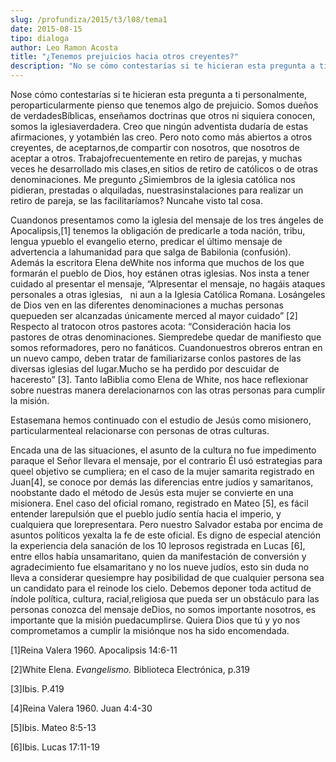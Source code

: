 ```yaml
---
slug: /profundiza/2015/t3/l08/tema1
date: 2015-08-15
tipo: dialoga
author: Leo Ramon Acosta
title: "¿Tenemos prejuicios hacia otros creyentes?"
description: "No se cómo contestarías si te hicieran esta pregunta a ti personalmente, pero  particularmente pienso que tenemos algo de prejuicio. Somos dueños de verdades  Bíblicas, enseñamos doctrinas que otros ni siquiera conocen, somos la iglesia  verdadera. Creo que ningún adventista d..."
---
```


Nose cómo contestarías si te hicieran esta pregunta a ti personalmente, peroparticularmente pienso que tenemos algo de prejuicio. Somos dueños de verdadesBíblicas, enseñamos doctrinas que otros ni siquiera conocen, somos la iglesiaverdadera. Creo que ningún adventista dudaría de estas afirmaciones, y yotambién las creo. Pero noto como más abiertos a otros creyentes, de aceptarnos,de compartir con nosotros, que nosotros de aceptar a otros. Trabajofrecuentemente en retiro de parejas, y muchas veces he desarrollado mis clases,en sitios de retiro de católicos o de otras denominaciones. Me pregunto ¿Simiembros de la iglesia católica nos pidieran, prestadas o alquiladas, nuestrasinstalaciones para realizar un retiro de pareja, se las facilitaríamos? Nuncahe visto tal cosa.

Cuandonos presentamos como la iglesia del mensaje de los tres ángeles de Apocalipsis,[1] tenemos la obligación de predicarle a toda nación, tribu, lengua ypueblo el evangelio eterno, predicar el último mensaje de advertencia a lahumanidad para que salga de Babilonia (confusión). Además la escritora Elena deWhite nos informa que muchos de los que formarán el pueblo de Dios, hoy estánen otras iglesias. Nos insta a tener cuidado al presentar el mensaje, “Alpresentar el mensaje, no hagáis ataques personales a otras iglesias,   ni aun a la Iglesia Católica Romana. Losángeles de Dios ven en las diferentes denominaciones a muchas personas quepueden ser alcanzadas únicamente merced al mayor cuidado” [2] Respecto al tratocon otros pastores acota: “Consideración hacia los pastores de otras denominaciones. Siempredebe quedar de manifiesto que somos reformadores, pero no fanáticos. Cuandonuestros obreros entran en un nuevo campo, deben tratar de familiarizarse conlos pastores de las diversas iglesias del lugar.Mucho se ha perdido por descuidar de haceresto” [3]. Tanto laBiblia como Elena de White, nos hace reflexionar sobre nuestras manera derelacionarnos con las otras personas para cumplir la misión.

Estasemana hemos continuado con el estudio de Jesús como misionero, particularmenteal relacionarse con personas de otras culturas.

Encada una de las situaciones, el asunto de la cultura no fue impedimento paraque el Señor llevara el mensaje, por el contrario Él usó estrategias para queel objetivo se cumpliera; en el caso de la mujer samarita registrado en Juan[4], se conoce por demás las diferencias entre judíos y samaritanos, noobstante dado el método de Jesús esta mujer se convierte en una misionera. Enel caso del oficial romano, registrado en Mateo [5], es fácil entender larepulsión que el pueblo judío sentía hacia el imperio, y cualquiera que lorepresentara. Pero nuestro Salvador estaba por encima de asuntos políticos yexalta la fe de este oficial. Es digno de especial atención la experiencia dela sanación de los 10 leprosos registrada en Lucas [6], entre ellos había unsamaritano, quien da manifestación de conversión y agradecimiento fue elsamaritano y no los nueve judíos, esto sin duda no lleva a considerar quesiempre hay posibilidad de que cualquier persona sea un candidato para el reinode los cielo. Debemos deponer toda actitud de índole política, cultura, racial,religiosa que pueda ser un obstáculo para las personas conozca del mensaje deDios, no somos importante nosotros, es importante que la misión puedacumplirse. Quiera Dios que tú y yo nos comprometamos a cumplir la misiónque nos ha sido encomendada.

[1]Reina Valera 1960. Apocalipsis 14:6-11

[2]White Elena. _Evangelismo._ Biblioteca Electrónica, p.319

[3]Ibis. P.419

[4]Reina Valera 1960. Juan 4:4-30

[5]Ibis. Mateo 8:5-13

[6]Ibis. Lucas 17:11-19
